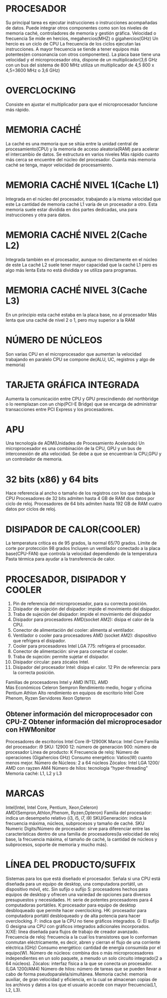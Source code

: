 # PROCESADOR
Su principal tarea es ejecutar instrucciones o instrucciones acompañadas de datos. Puede integrar otros componentes como son los niveles de memoria caché, controladores de memoria y gestión gráfica.
Velocidad o frecuencia
	Se mide en hercios, megahercios(MHZ) o gigahercios(GHz)
	Un hercio es un ciclo de CPU
	La frecuencia de los ciclos ejecutan las instrucciones.
	A mayor frecuencia se tiende a tener equipos más potentes(en consonancia con otros componentes).
	La placa base tiene una velocidad y el microprocesador otra, dispone de un multiplicador(3,6 GHz con un bus del sistema de 800 MHz utiliza un multiplicador de 4,5 800 x 4,5=3600 MHz o 3,6 GHz)

# OVERCLOCKING
Consiste en ajustar el multiplicador para que el microprocesador funcione más rápido.

# MEMORIA CACHÉ
La caché es una memoria que se sitúa entre la unidad central de procesamiento(CPU) y la memoria de acceso aleatoria(RAM) para acelerar el intercambio de datos.
Se estructura en varios niveles
Más rápido cuanto más cerca se encuentre del núcleo del procesador.
Cuanta más memoria caché se tenga, mayor velocidad de procesamiento.

# MEMORIA CACHÉ NIVEL 1(Cache L1)
Integrada en el núcleo del procesador, trabajando a la misma velocidad que este
La cantidad de memoria caché L1 varía de un procesador a otro.
Esta memoria suele estar dividida en dos partes dedicadas, una para instrucciones y otra para datos.

# MEMORIA CACHÉ NIVEL 2(Cache L2)
Integrada también en el procesador, aunque no directamente en el núcleo de este
La caché L2 suele tener mayor capacidad que la caché L1 pero es algo más lenta
Esta no está dividida y se utiliza para programas.

# MEMORIA CACHÉ NIVEL 3(Cache L3)
En un principio esta caché estaba en la placa base, no al procesador
Más lenta que una caché de nivel 2 o 1, pero muy superior a la RAM

# NÚMERO DE NÚCLEOS
Son varias CPU en el microprocesador que aumentan la velocidad trabajando en paralelo
CPU se compone de(ALU, UC, registros y algo de memoria)

# TARJETA GRÁFICA INTEGRADA
Aumenta la comunicación entre CPU y GPU prescindiendo del northbridge o lo reemplazan con un chip(PCI-E Bridge) que se encarga de administrar transacciones entre PCI Express y los procesadores.

# APU
Una tecnología de ADM(Unidades de Procesamiento Acelerado)
Un microprocesador es una combinación de la CPU, GPU y un bus de interconexión de alta velocidad.
Se debe a que se encuentran la CPU,GPU y un controlador de memoria.

# 32 bits (x86) y 64 bits
Hace referencia al ancho o tamaño de los registros con los que trabaja la CPU
Procesadores de 32 bits admiten hasta 4 GB de RAM dos datos por ciclo de reloj.
Procesadores de 64 bits admiten hasta 192 GB de RAM cuatro datos por ciclos de reloj.

# DISIPADOR DE CALOR(COOLER)
La temperatura crítica es de 95 grados, la normal 65/70 grados. Límite de corte por protección 98 grados
Incluyen un ventilador conectado a la placa base(CPU-FAN) que controla la velocidad dependiendo de la temperatura
	Pasta térmica para ayudar a la transferencia de calor.

# PROCESADOR, DISIPADOR Y COOLER
1. Pin de referencia del microprocesador, para su correcta posición.
2. Disipador de sujeción del disipador: impide el movimiento del disipador.
3. Traba de sujeción del disipador: impide el movimiento del disipador
4. Disipador para procesadores AMD(socket AM2): disipa el calor de la CPU.
5. Conector de alimentación del cooler: alimenta al ventilador.
6. Ventilador o cooler para procesadores AMD (socket AM2): dispositivo que refrigera el disipador.
7. Cooler para procesadores Intel LGA 775: refrigera el procesador.
8. Conector de alimentación: sirve para conectar el cooler.
9. Traba de sujeción: permite sujetar el disipador.
10. Disipador circular: para zócalos Intel.
11. Disipador del procesador Intel: disipa el calor.
12 Pin de referencia: para la correcta posición.

Familias de procesadores Intel y AMD
	                                                            INTEL                                   AMD      
Más Económicos                                              Celeron                             Sempron
Rendimiento medio, hogar y oficina                 Pentium                            Athlon 
Alto rendimiento en equipos de escritorio        Intel Core                          Phenom, Ryzen
Servidores                                                        Xeon                                 Opteron

Obtener información del microprocesador con CPU-Z
Obtener información del microprocesador con HWMonitor
-------------------------------------------------------------------------------------------------------------------------------------------------
Procesadores de escritorios
Intel Core i9-12900K
	Marca: Intel Core
	Familia del procesador: i9
	SKU: 12900
		12: número de generación
		900: número de procesador
	Línea de producto: K
	Frecuencia de reloj: Número de operaciones (Gigahercios GHz)
	Consumo energético: Vatios(W) cuanto menos mejor.
	Número de Núcleos: 2 a 64 núcleos
	Zócalos:  Intel LGA 1200/ AMD con rayzen AM4
	Número de hilos: tecnología “hyper-threading”
	Memoria caché: L1, L2 y L3

# MARCAS 
Intel(Intel, Intel Core, Pentium, Xeon,Celeron)
AMD(Sempron,Athlon,Phenom, Ryzen,Opteron)
Familia del procesador: indica un desempeño relativo (i3, i5, i7, i9)
SKU/Generación: indica la frecuencia máxima, núcleos, subprocesos y tamaño de caché.
SKU Numeric Digits/Número de procesador: sirve para diferenciar entre las características dentro de una familia de procesadores(la velocidad de reloj base, la frecuencia máxima, el tamaño de caché, la cantidad de núcleos y subprocesos, soporte de memoria y mucho más).

# LÍNEA DEL PRODUCTO/SUFFIX 
Sistemas para los que está diseñado el procesador. Señala si una CPU está diseñada para un equipo de desktop, una computadora portátil, un dispositivo móvil, etc.
Sin sufijo o sufijo S: procesadores hechos para equipos de desktop y ofrecen una variedad de opciones para diversos presupuestos y necesidades.
H: serie de potentes procesadores para 4 computadoras portátiles.
K:procesador para equipo de desktop desbloqueado que permite hacer overclocking.
HK: procesador para computadora portátil desbloqueado y de alta potencia para hacer overclocking.
F: indica que la CPU no tiene gráficos integrados.
G: El sufijo G designa una CPU con gráficos integrados adicionales incorporados.
X/XE: línea diseñada para flujos de trabajo de creador avanzado.
Frecuencia de reloj: frecuencia a la cual los transistores que lo conforman conmutan eléctricamente, es decir, abren y cierran el flujo de una corriente eléctrica.(GHz)
Consumo energético: cantidad de energía consumida por el equipo(W).
Número de núcleos: combina dos o más microprocesadores independientes en un solo paquete, a menudo un solo circuito integrado(2 a 64 núcleos).
Zócalos: interfaz física a la que se conecta un procesador.(LGA 1200/AM4)
Número de hilos: número de tareas que se pueden llevar a cabo de forma pseudoparalela/simultánea.
Memoria caché: memoria auxiliar, de gran velocidad y eficiencia, en la cual se almacenan copias de los archivos y datos a los que el usuario accede con mayor frecuencia(L1, L2, L3).
